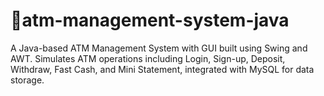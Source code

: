 # 🏦atm-management-system-java

A Java-based ATM Management System with GUI built using Swing and AWT.   Simulates ATM operations including Login, Sign-up, Deposit, Withdraw, Fast Cash, and Mini Statement, integrated with MySQL for data storage.
